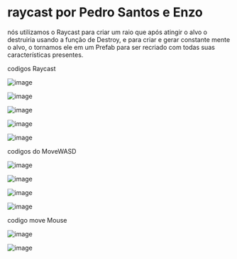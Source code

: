 # raycast por Pedro Santos e Enzo

nós utilizamos o Raycast para criar um raio que após atingir o alvo o destruiria usando a função de Destroy, e para criar e gerar constante mente o alvo, o tornamos ele em um Prefab para ser recriado com todas suas características presentes.

codigos Raycast

![image](https://github.com/user-attachments/assets/a293c6b9-d355-4742-a1f8-5f86be4df122)

![image](https://github.com/user-attachments/assets/5d3aefa4-96f7-4841-ab33-ee64977bb26d)

![image](https://github.com/user-attachments/assets/34ea1318-6c69-47bd-b08e-eb847d5af7ea)

![image](https://github.com/user-attachments/assets/cadd1030-b74f-4060-91f2-5f91d93bfc1c)

![image](https://github.com/user-attachments/assets/85366b54-c572-4670-a576-d50bb3e2520a)

codigos do MoveWASD

![image](https://github.com/user-attachments/assets/4f488718-e542-4ed9-b158-39b632617b34)

![image](https://github.com/user-attachments/assets/7b5128db-c4b6-4ae0-acfb-2b6d1e7e80c6)

![image](https://github.com/user-attachments/assets/24713dda-1bb2-4399-92b4-691cc2676ac3)

![image](https://github.com/user-attachments/assets/1317e316-7869-4d84-8460-8be6349025b8)

codigo move Mouse

![image](https://github.com/user-attachments/assets/a044c5a6-692e-4e99-86fc-dd202f3f6cbd)

![image](https://github.com/user-attachments/assets/67af6d9d-3278-4a6f-80bb-2bdb59b9349a)
